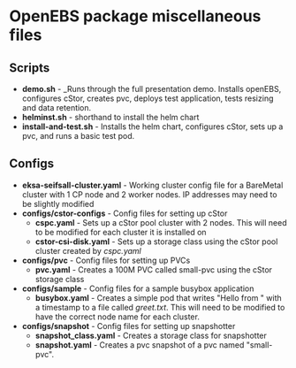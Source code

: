 # OpenEBS package miscellaneous files

## Scripts
- **demo.sh** - _Runs through the full presentation demo. Installs openEBS, configures cStor, creates pvc, deploys test application, tests resizing and data retention.
- **helminst.sh** - shorthand to install the helm chart
- **install-and-test.sh** - Installs the helm chart, configures cStor, sets up a pvc, and runs a basic test pod.

## Configs
- **eksa-seifsall-cluster.yaml** - Working cluster config file for a BareMetal cluster with 1 CP node and 2 worker nodes. IP addresses may need to be slightly modified
- **configs/cstor-configs** - Config files for setting up cStor
  - **cspc.yaml** - Sets up a cStor pool cluster with 2 nodes. This will need to be modified for each cluster it is installed on
  - **cstor-csi-disk.yaml** - Sets up a storage class using the cStor pool cluster created by _cspc.yaml_
- **configs/pvc** - Config files for setting up PVCs
  - **pvc.yaml** - Creates a 100M PVC called small-pvc using the cStor storage class
- **configs/sample** - Config files for a sample busybox application
  - **busybox.yaml** - Creates a simple pod that writes "Hello from <node name>" with a timestamp to a file called _greet.txt_. This will need to be modified to have the correct node name for each cluster.
- **configs/snapshot** - Config files for setting up snapshotter
  - **snapshot_class.yaml** - Creates a storage class for snapshotter
  - **snapshot.yaml** - Creates a pvc snapshot of a pvc named "small-pvc".
